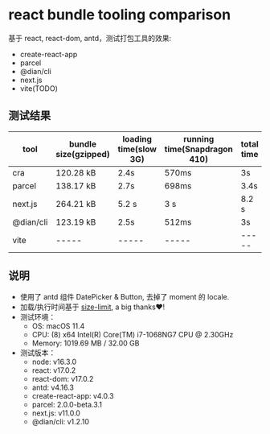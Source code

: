 # react bundle tooling comparison

基于 react, react-dom, antd，测试打包工具的效果:
* create-react-app
* parcel
* @dian/cli
* next.js
* vite(TODO)

## 测试结果

tool | bundle size(gzipped) | loading time(slow 3G) | running time(Snapdragon 410) | total time | building time(no cached)
----- | ----- | ----- | ----- | ----- | -----
cra | 120.28 kB | 2.4s | 570ms | 3s | 11.63s
parcel | 138.17 kB | 2.7s | 698ms | 3.4s | 15.87s
next.js | 264.21 kB | 5.2 s | 3 s | 8.2 s | 20.05s
@dian/cli | 123.19 kB | 2.5s | 512ms | 3s | 14.65s
vite | ----- | ----- | ----- | ----- | -----

## 说明


* 使用了 antd 组件 DatePicker & Button, 去掉了 moment 的 locale.
* 加载/执行时间基于 [size-limit](https://github.com/ai/size-limit), a big thanks❤️!
* 测试环境：
    * OS: macOS 11.4
    * CPU: (8) x64 Intel(R) Core(TM) i7-1068NG7 CPU @ 2.30GHz
    * Memory: 1019.69 MB / 32.00 GB
* 测试版本：
    * node: v16.3.0
    * react: v17.0.2
    * react-dom: v17.0.2
    * antd: v4.16.3
    * create-react-app: v4.0.3
    * parcel: 2.0.0-beta.3.1
    * next.js: v11.0.0
    * @dian/cli: v1.2.10
